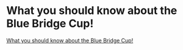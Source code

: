 # What you should know about the Blue Bridge Cup!
[What you should know about the Blue Bridge Cup!](https://aiwithcloud.com/2022/09/16/what_you_should_know_about_the_blue_bridge_cup/)